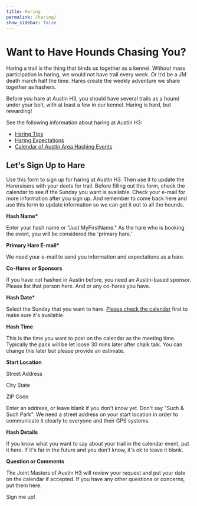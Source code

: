 ```yaml
---
title: Haring
permalink: /haring/
show_sidebar: false
---
```

# Want to Have Hounds Chasing You?
Haring a trail is the thing that binds us together as a kennel. Without mass participation in haring, we would not have trail every week. Or it’d be a JM death march half the time. Hares create the weekly adventure we share together as hashers.

Before you hare at Austin H3, you should have several trails as a hound under your belt, with at least a few in our kennel. Haring is hard, but rewarding!

See the following information about haring at Austin H3:
* [Haring Tips](about/haring-tips.html)
* [Haring Expectations](about/haring-expectations.html)
* [Calendar of Austin Area Hashing Events](/calendar.html)

## Let's Sign Up to Hare
Use this form to sign up for haring at Austin H3. Then use it to update the Hareraisers with your deets for trail. Before filling out this form, check the calendar to see if the Sunday you want is available. Check your e-mail for more information after you sign up. And remember to come back here and use this form to update information so we can get it out to all the hounds.

__Hash Name*__

Enter your hash name or "Just MyFirstName." As the hare who is booking the event, you will be considered the 'primary hare.'

__Primary Hare E-mail*__

We need your e-mail to send you information and expectations as a hare.

__Co-Hares or Sponsors__

If you have not hashed in Austin before, you need an Austin-based sponsor. Please list that person here. And or any co-hares you have.

__Hash Date*__

Select the Sunday that you want to hare. [Please check the calendar](/calendar.html) first to make sure it's available.

__Hash Time__

This is the time you want to post on the calendar as the meeting time. Typically the pack will be let loose 30 mins later after chalk talk. You can change this later but please provide an estimate.

__Start Location__

Street Address

City        State


ZIP Code

Enter an address, or leave blank if you don't know yet. Don't say "Such & Such Park". We need a street address on your start location in order to communicate it clearly to everyone and their GPS systems.

__Hash Details__

If you know what you want to say about your trail in the calendar event, put it here. If it's far in the future and you don't know, it's ok to leave it blank.

__Question or Comments__

The Joint Masters of Austin H3 will review your request and put your date on the calendar if accepted. If you have any other questions or concerns, put them here.

Sign me up!